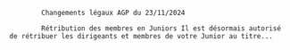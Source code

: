 





			Changements légaux AGP du 23/11/2024	

			Rétribution des membres en Juniors Il est désormais autorisé de rétribuer les dirigeants et membres de votre Junior au titre...		




